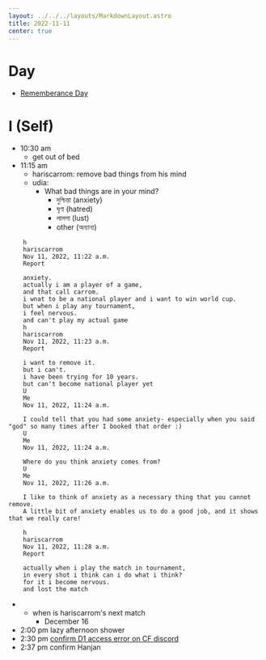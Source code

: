 ```yaml
---
layout: ../../../layouts/MarkdownLayout.astro
title: 2022-11-11
center: true
---
```


# Day

- [Rememberance Day](https://en.wikipedia.org/wiki/Remembrance_Day)

# I (Self)

- 10:30 am
    - get out of bed
- 11:15 am
    - hariscarrom: remove bad things from his mind
    - udia:
        - What bad things are in your mind?
            - দুশ্চিন্তা (anxiety)
            - ঘৃণা (hatred)
            - লালসা (lust)
            - other (অন্যান্য)
```text
    h
    hariscarrom
    Nov 11, 2022, 11:22 a.m.
    Report

    anxiety.
    actually i am a player of a game,
    and that call carrom.
    i wnat to be a national player and i want to win world cup.
    but when i play any tournament,
    i feel nervous.
    and can't play my actual game
    h
    hariscarrom
    Nov 11, 2022, 11:23 a.m.
    Report

    i want to remove it.
    but i can't.
    i have been trying for 10 years.
    but can't become national player yet
    U
    Me
    Nov 11, 2022, 11:24 a.m.

    I could tell that you had some anxiety- especially when you said "god" so many times after I booked that order :)
    U
    Me
    Nov 11, 2022, 11:24 a.m.

    Where do you think anxiety comes from?
    U
    Me
    Nov 11, 2022, 11:26 a.m.

    I like to think of anxiety as a necessary thing that you cannot remove.
    A little bit of anxiety enables us to do a good job, and it shows that we really care!

    h
    hariscarrom
    Nov 11, 2022, 11:28 a.m.
    Report

    actually when i play the match in tournament,
    in every shot i think can i do what i think?
    for it i become nervous.
    and lost the match
```
-
    - when is hariscarrom's next match
      - December 16
- 2:00 pm lazy afternoon shower
- 2:30 pm [confirm D1 access error on CF discord](https://discord.com/channels/595317990191398933/992060581832032316/1040731875876024392)
- 2:37 pm confirm Hanjan
